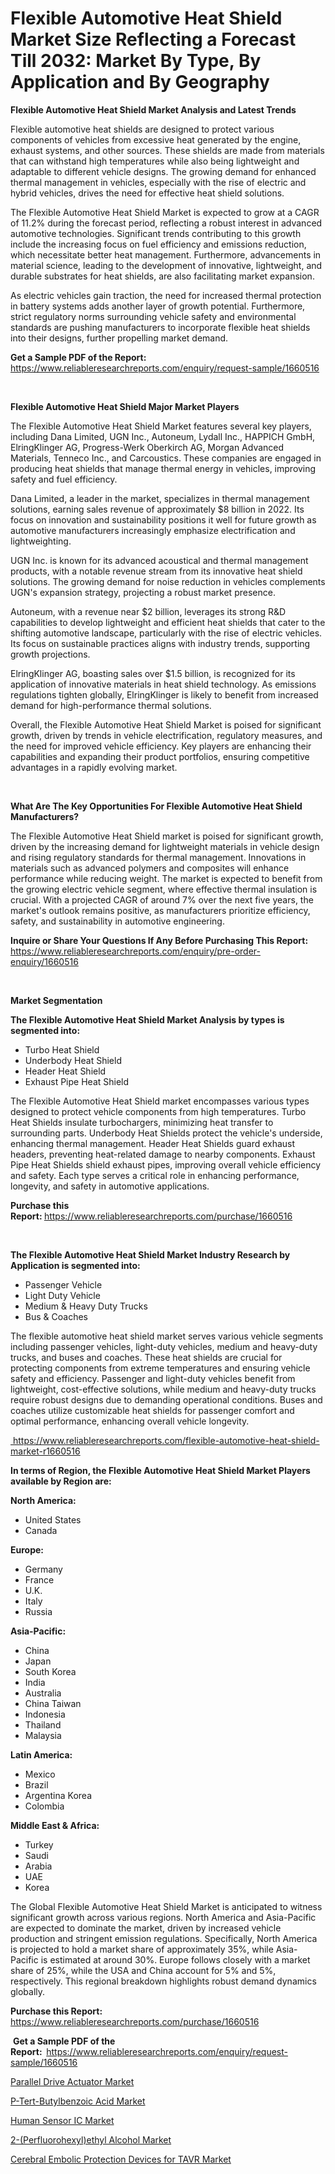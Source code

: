 <p><h1>Flexible Automotive Heat Shield Market Size Reflecting a Forecast Till 2032: Market By Type, By Application and By Geography</h1></p><p><strong>Flexible Automotive Heat Shield Market Analysis and Latest Trends</strong></p>
<p><p>Flexible automotive heat shields are designed to protect various components of vehicles from excessive heat generated by the engine, exhaust systems, and other sources. These shields are made from materials that can withstand high temperatures while also being lightweight and adaptable to different vehicle designs. The growing demand for enhanced thermal management in vehicles, especially with the rise of electric and hybrid vehicles, drives the need for effective heat shield solutions.</p><p>The Flexible Automotive Heat Shield Market is expected to grow at a CAGR of 11.2% during the forecast period, reflecting a robust interest in advanced automotive technologies. Significant trends contributing to this growth include the increasing focus on fuel efficiency and emissions reduction, which necessitate better heat management. Furthermore, advancements in material science, leading to the development of innovative, lightweight, and durable substrates for heat shields, are also facilitating market expansion. </p><p>As electric vehicles gain traction, the need for increased thermal protection in battery systems adds another layer of growth potential. Furthermore, strict regulatory norms surrounding vehicle safety and environmental standards are pushing manufacturers to incorporate flexible heat shields into their designs, further propelling market demand.</p></p>
<p><strong>Get a Sample PDF of the Report:&nbsp;</strong> <a href="https://www.reliableresearchreports.com/enquiry/request-sample/1660516?utm_campaign=7&utm_medium=2&utm_source=Github&utm_content=ia&utm_term=17012025&utm_id=flexible-automotive-heat-shield">https://www.reliableresearchreports.com/enquiry/request-sample/1660516</a></p>
<p>&nbsp;</p>
<p><strong>Flexible Automotive Heat Shield Major Market Players</strong></p>
<p><p>The Flexible Automotive Heat Shield Market features several key players, including Dana Limited, UGN Inc., Autoneum, Lydall Inc., HAPPICH GmbH, ElringKlinger AG, Progress-Werk Oberkirch AG, Morgan Advanced Materials, Tenneco Inc., and Carcoustics. These companies are engaged in producing heat shields that manage thermal energy in vehicles, improving safety and fuel efficiency.</p><p>Dana Limited, a leader in the market, specializes in thermal management solutions, earning sales revenue of approximately $8 billion in 2022. Its focus on innovation and sustainability positions it well for future growth as automotive manufacturers increasingly emphasize electrification and lightweighting.</p><p>UGN Inc. is known for its advanced acoustical and thermal management products, with a notable revenue stream from its innovative heat shield solutions. The growing demand for noise reduction in vehicles complements UGN's expansion strategy, projecting a robust market presence.</p><p>Autoneum, with a revenue near $2 billion, leverages its strong R&D capabilities to develop lightweight and efficient heat shields that cater to the shifting automotive landscape, particularly with the rise of electric vehicles. Its focus on sustainable practices aligns with industry trends, supporting growth projections.</p><p>ElringKlinger AG, boasting sales over $1.5 billion, is recognized for its application of innovative materials in heat shield technology. As emissions regulations tighten globally, ElringKlinger is likely to benefit from increased demand for high-performance thermal solutions.</p><p>Overall, the Flexible Automotive Heat Shield Market is poised for significant growth, driven by trends in vehicle electrification, regulatory measures, and the need for improved vehicle efficiency. Key players are enhancing their capabilities and expanding their product portfolios, ensuring competitive advantages in a rapidly evolving market.</p></p>
<p>&nbsp;</p>
<p><strong>What Are The Key Opportunities For Flexible Automotive Heat Shield Manufacturers?</strong></p>
<p><p>The Flexible Automotive Heat Shield market is poised for significant growth, driven by the increasing demand for lightweight materials in vehicle design and rising regulatory standards for thermal management. Innovations in materials such as advanced polymers and composites will enhance performance while reducing weight. The market is expected to benefit from the growing electric vehicle segment, where effective thermal insulation is crucial. With a projected CAGR of around 7% over the next five years, the market's outlook remains positive, as manufacturers prioritize efficiency, safety, and sustainability in automotive engineering. </p></p>
<p><strong>Inquire or Share Your Questions If Any Before Purchasing This Report:</strong> <a href="https://www.reliableresearchreports.com/enquiry/pre-order-enquiry/1660516?utm_campaign=7&utm_medium=2&utm_source=Github&utm_content=ia&utm_term=17012025&utm_id=flexible-automotive-heat-shield">https://www.reliableresearchreports.com/enquiry/pre-order-enquiry/1660516</a></p>
<p>&nbsp;</p>
<p><strong>Market Segmentation</strong></p>
<p><strong>The Flexible Automotive Heat Shield Market Analysis by types is segmented into:</strong></p>
<p><ul><li>Turbo Heat Shield</li><li>Underbody Heat Shield</li><li>Header Heat Shield</li><li>Exhaust Pipe Heat Shield</li></ul></p>
<p><p>The Flexible Automotive Heat Shield market encompasses various types designed to protect vehicle components from high temperatures. Turbo Heat Shields insulate turbochargers, minimizing heat transfer to surrounding parts. Underbody Heat Shields protect the vehicle's underside, enhancing thermal management. Header Heat Shields guard exhaust headers, preventing heat-related damage to nearby components. Exhaust Pipe Heat Shields shield exhaust pipes, improving overall vehicle efficiency and safety. Each type serves a critical role in enhancing performance, longevity, and safety in automotive applications.</p></p>
<p><strong>Purchase this Report:&nbsp;</strong><a href="https://www.reliableresearchreports.com/purchase/1660516?utm_campaign=7&utm_medium=2&utm_source=Github&utm_content=ia&utm_term=17012025&utm_id=flexible-automotive-heat-shield">https://www.reliableresearchreports.com/purchase/1660516</a></p>
<p>&nbsp;</p>
<p><strong>The Flexible Automotive Heat Shield Market Industry Research by Application is segmented into:</strong></p>
<p><ul><li>Passenger Vehicle</li><li>Light Duty Vehicle</li><li>Medium & Heavy Duty Trucks</li><li>Bus & Coaches</li></ul></p>
<p><p>The flexible automotive heat shield market serves various vehicle segments including passenger vehicles, light-duty vehicles, medium and heavy-duty trucks, and buses and coaches. These heat shields are crucial for protecting components from extreme temperatures and ensuring vehicle safety and efficiency. Passenger and light-duty vehicles benefit from lightweight, cost-effective solutions, while medium and heavy-duty trucks require robust designs due to demanding operational conditions. Buses and coaches utilize customizable heat shields for passenger comfort and optimal performance, enhancing overall vehicle longevity.</p></p>
<p><a href="https://www.reliableresearchreports.com/flexible-automotive-heat-shield-market-r1660516?utm_campaign=7&utm_medium=2&utm_source=Github&utm_content=ia&utm_term=17012025&utm_id=flexible-automotive-heat-shield">&nbsp;https://www.reliableresearchreports.com/flexible-automotive-heat-shield-market-r1660516</a></p>
<p><strong>In terms of Region, the Flexible Automotive Heat Shield Market Players available by Region are:</strong></p>
<p>
    <p> <strong> North America: </strong>
        <ul>
            <li>United States</li>
            <li>Canada</li>
        </ul>
        </p> 
    <p> <strong> Europe: </strong>
        <ul>
            <li>Germany</li>
            <li>France</li>
            <li>U.K.</li>
            <li>Italy</li>
            <li>Russia</li>
        </ul>
        </p> 
    <p> <strong> Asia-Pacific: </strong>
        <ul>
            <li>China</li>
            <li>Japan</li>
            <li>South Korea</li>
            <li>India</li>
            <li>Australia</li>
            <li>China Taiwan</li>
            <li>Indonesia</li>
            <li>Thailand</li>
            <li>Malaysia</li>
        </ul>
        </p> 
    <p> <strong> Latin America: </strong>
        <ul>
            <li>Mexico</li>
            <li>Brazil</li>
            <li>Argentina Korea</li>
            <li>Colombia</li>
        </ul>
        </p> 
    <p> <strong> Middle East & Africa: </strong>
        <ul>
            <li>Turkey</li>
            <li>Saudi</li>
            <li>Arabia</li>
            <li>UAE</li>
            <li>Korea</li>
        </ul>
    </p>
    </p>
<p><p>The Global Flexible Automotive Heat Shield Market is anticipated to witness significant growth across various regions. North America and Asia-Pacific are expected to dominate the market, driven by increased vehicle production and stringent emission regulations. Specifically, North America is projected to hold a market share of approximately 35%, while Asia-Pacific is estimated at around 30%. Europe follows closely with a market share of 25%, while the USA and China account for 5% and 5%, respectively. This regional breakdown highlights robust demand dynamics globally.</p></p>
<p><strong>Purchase this Report: </strong><a href="https://www.reliableresearchreports.com/purchase/1660516?utm_campaign=7&utm_medium=2&utm_source=Github&utm_content=ia&utm_term=17012025&utm_id=flexible-automotive-heat-shield">https://www.reliableresearchreports.com/purchase/1660516</a></p>
<p>&nbsp;<strong>Get a Sample PDF of the Report:&nbsp;&nbsp;</strong><a href="https://www.reliableresearchreports.com/enquiry/request-sample/1660516?utm_campaign=7&utm_medium=2&utm_source=Github&utm_content=ia&utm_term=17012025&utm_id=flexible-automotive-heat-shield">https://www.reliableresearchreports.com/enquiry/request-sample/1660516</a></p>
<p><strong></strong></p>
<p><p><a href="https://github.com/sherikacas30/Market-Research-Report-List-1/blob/main/parallel-drive-actuator-market.md?utm_campaign=7&utm_medium=2&utm_source=Github&utm_content=ia&utm_term=17012025&utm_id=flexible-automotive-heat-shield">Parallel Drive Actuator Market</a></p><p><a href="https://github.com/oliveroste6/Market-Research-Report-List-1/blob/main/p-tert-butylbenzoic-acid-market.md?utm_campaign=7&utm_medium=2&utm_source=Github&utm_content=ia&utm_term=17012025&utm_id=flexible-automotive-heat-shield">P-Tert-Butylbenzoic Acid Market</a></p><p><a href="https://github.com/angelajermaine/Market-Research-Report-List-5/blob/main/human-sensor-ic-market.md?utm_campaign=7&utm_medium=2&utm_source=Github&utm_content=ia&utm_term=17012025&utm_id=flexible-automotive-heat-shield">Human Sensor IC Market</a></p><p><a href="https://github.com/FahadAhmed223/Market-Research-Report-List-1/blob/main/2-perfluorohexylethyl-alcohol-market.md?utm_campaign=7&utm_medium=2&utm_source=Github&utm_content=ia&utm_term=17012025&utm_id=flexible-automotive-heat-shield">2-(Perfluorohexyl)ethyl Alcohol Market</a></p><p><a href="https://github.com/NargisHussain432/Market-Research-Report-List-1/blob/main/cerebral-embolic-protection-devices-for-tavr-market.md?utm_campaign=7&utm_medium=2&utm_source=Github&utm_content=ia&utm_term=17012025&utm_id=flexible-automotive-heat-shield">Cerebral Embolic Protection Devices for TAVR Market</a></p></p>